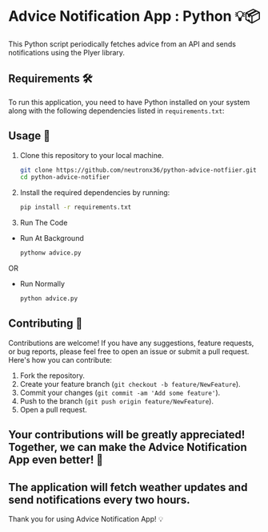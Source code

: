 # Advice Notification App : Python 💡📦

This Python script periodically fetches advice from an API and sends notifications using the Plyer library.

## Requirements 🛠️

To run this application, you need to have Python installed on your system along with the following dependencies listed in `requirements.txt`:

## Usage 🚀

1. Clone this repository to your local machine.

   ```bash
   git clone https://github.com/neutronx36/python-advice-notfiier.git
   cd python-advice-notifier
   ```
  
2. Install the required dependencies by running:
   
   ```bash
   pip install -r requirements.txt
   ```
   
3. Run The Code

  - Run At Background
    
      ```bash
      pythonw advice.py
      ```

   OR
  
  - Run Normally

      ```bash
      python advice.py
      ```

## Contributing 🤝

Contributions are welcome! If you have any suggestions, feature requests, or bug reports, please feel free to open an issue or submit a pull request. Here's how you can contribute:

1. Fork the repository.
2. Create your feature branch (`git checkout -b feature/NewFeature`).
3. Commit your changes (`git commit -am 'Add some feature'`).
4. Push to the branch (`git push origin feature/NewFeature`).
5. Open a pull request.

## Your contributions will be greatly appreciated! Together, we can make the Advice Notification App even better! 🌟

## The application will fetch weather updates and send notifications every two hours.

Thank you for using Advice Notification App! 💡
